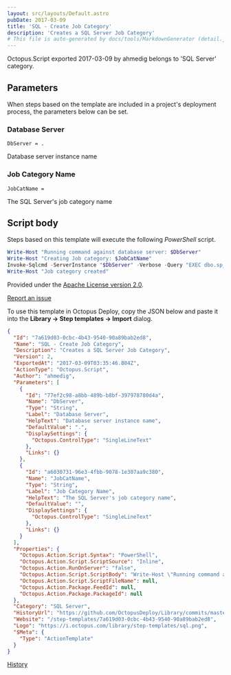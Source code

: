 ```yaml
---
layout: src/layouts/Default.astro
pubDate: 2017-03-09
title: 'SQL - Create Job Category'
description: 'Creates a SQL Server Job Category'
# This file is auto-generated by docs/tools/MarkdownGenerator (detail.js)
---
```


Octopus.Script exported 2017-03-09 by ahmedig belongs to 'SQL Server' category.

## Parameters

When steps based on the template are included in a project's deployment process, the parameters below can be set.


<div class="param">

### Database Server

`DbServer = .`

Database server instance name

</div>
        
<div class="param">

### Job Category Name

`JobCatName = `

The SQL Server's job category name

</div>
        

## Script body

Steps based on this template will execute the following *PowerShell* script.

```PowerShell
Write-Host "Running command against database server: $DbServer"
Write-Host "Creating Job category: $JobCatName"
Invoke-Sqlcmd -ServerInstance "$DbServer" -Verbose -Query "EXEC dbo.sp_add_category @class=N'JOB', @type=N'LOCAL', @name=N'$JobCatName';" -Database "msdb"
Write-Host "Job category created"
```

Provided under the [Apache License version 2.0](https://github.com/OctopusDeploy/Library/blob/master/LICENSE.txt).

[Report an issue](https://github.com/OctopusDeploy/Library/issues/new?assignees=&labels=&projects=&template=bug-report.yml&title=Issue%20with%20SQL%20-%20Create%20Job%20Category&step-template=SQL%20-%20Create%20Job%20Category)

<div class="get-json">

To use this template in Octopus Deploy, copy the JSON below and paste it into the **Library → Step templates → Import** dialog.

```json
{
  "Id": "7a619d03-0cbc-4b43-9540-90a89bab2ed8",
  "Name": "SQL - Create Job Category",
  "Description": "Creates a SQL Server Job Category",
  "Version": 2,
  "ExportedAt": "2017-03-09T03:35:46.804Z",
  "ActionType": "Octopus.Script",
  "Author": "ahmedig",
  "Parameters": [
    {
      "Id": "77ef2c98-a8bb-489b-b8bf-397978780d4a",
      "Name": "DbServer",
      "Type": "String",
      "Label": "Database Server",
      "HelpText": "Database server instance name",
      "DefaultValue": ".",
      "DisplaySettings": {
        "Octopus.ControlType": "SingleLineText"
      },
      "Links": {}
    },
    {
      "Id": "a6030731-96e3-4fbb-9078-1e307aa9c380",
      "Name": "JobCatName",
      "Type": "String",
      "Label": "Job Category Name",
      "HelpText": "The SQL Server's job category name",
      "DefaultValue": "",
      "DisplaySettings": {
        "Octopus.ControlType": "SingleLineText"
      },
      "Links": {}
    }
  ],
  "Properties": {
    "Octopus.Action.Script.Syntax": "PowerShell",
    "Octopus.Action.Script.ScriptSource": "Inline",
    "Octopus.Action.RunOnServer": "false",
    "Octopus.Action.Script.ScriptBody": "Write-Host \"Running command against database server: $DbServer\"\nWrite-Host \"Creating Job category: $JobCatName\"\nInvoke-Sqlcmd -ServerInstance \"$DbServer\" -Verbose -Query \"EXEC dbo.sp_add_category @class=N'JOB', @type=N'LOCAL', @name=N'$JobCatName';\" -Database \"msdb\"\nWrite-Host \"Job category created\"",
    "Octopus.Action.Script.ScriptFileName": null,
    "Octopus.Action.Package.FeedId": null,
    "Octopus.Action.Package.PackageId": null
  },
  "Category": "SQL Server",
  "HistoryUrl": "https://github.com/OctopusDeploy/Library/commits/master/step-templates//opt/buildagent/work/75443764cd38076d/step-templates/sql-create-job-category.json",
  "Website": "/step-templates/7a619d03-0cbc-4b43-9540-90a89bab2ed8",
  "Logo": "https://i.octopus.com/library/step-templates/sql.png",
  "$Meta": {
    "Type": "ActionTemplate"
  }
}
```

[History](https://github.com/OctopusDeploy/Library/commits/master/step-templates/https://github.com/OctopusDeploy/Library/commits/master/step-templates//opt/buildagent/work/75443764cd38076d/step-templates/sql-create-job-category.json)

</div>
